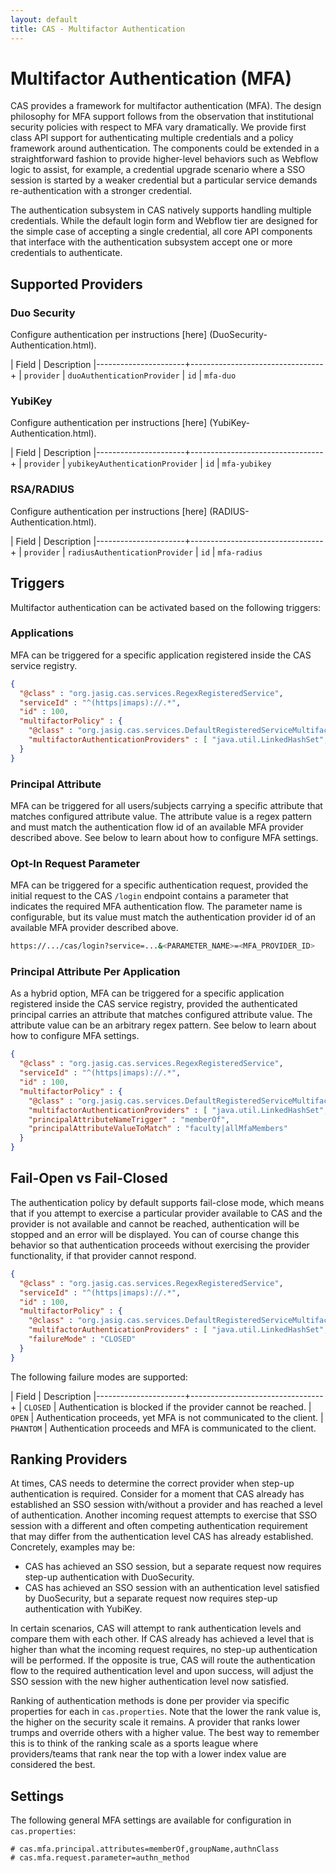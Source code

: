 ```yaml
---
layout: default
title: CAS - Multifactor Authentication
---
```


# Multifactor Authentication (MFA)

CAS provides a framework for multifactor authentication (MFA). The design philosophy for MFA support follows from
the observation that institutional security policies with respect to MFA vary dramatically. We provide first class
API support for authenticating multiple credentials and a policy framework around authentication. The components
could be extended in a straightforward fashion to provide higher-level behaviors such as Webflow logic to assist,
for example, a credential upgrade scenario where a SSO session is started by a weaker credential but a particular
service demands re-authentication with a stronger credential.

The authentication subsystem in CAS natively supports handling multiple credentials. While the default login form
and Webflow tier are designed for the simple case of accepting a single credential, all core API components that
interface with the authentication subsystem accept one or more credentials to authenticate.

## Supported Providers

### Duo Security

Configure authentication per instructions [here] (DuoSecurity-Authentication.html). 

| Field                | Description
|----------------------+---------------------------------+
| `provider`           | `duoAuthenticationProvider`
| `id`                 | `mfa-duo`

### YubiKey

Configure authentication per instructions [here] (YubiKey-Authentication.html). 

| Field                | Description
|----------------------+---------------------------------+
| `provider`           | `yubikeyAuthenticationProvider`
| `id`                 | `mfa-yubikey`

### RSA/RADIUS

Configure authentication per instructions [here] (RADIUS-Authentication.html). 

| Field                | Description
|----------------------+---------------------------------+
| `provider`           | `radiusAuthenticationProvider`
| `id`                 | `mfa-radius`

## Triggers

Multifactor authentication can be activated based on the following triggers:

### Applications
MFA can be triggered for a specific application registered inside the CAS service registry.

```json
{
  "@class" : "org.jasig.cas.services.RegexRegisteredService",
  "serviceId" : "^(https|imaps)://.*",
  "id" : 100,
  "multifactorPolicy" : {
    "@class" : "org.jasig.cas.services.DefaultRegisteredServiceMultifactorPolicy",
    "multifactorAuthenticationProviders" : [ "java.util.LinkedHashSet", [ "duoAuthenticationProvider" ] ]
  }
}
```

### Principal Attribute
MFA can be triggered for all users/subjects carrying a specific attribute that matches configured attribute value. The attribute
value is a regex pattern and must match the authentication flow
id of an available MFA provider described above. See below to learn about how to configure MFA settings. 

### Opt-In Request Parameter
MFA can be triggered for a specific authentication request, provided
the initial request to the CAS `/login` endpoint contains a parameter
that indicates the required MFA authentication flow. The parameter name
is configurable, but its value must match the authentication provider id
of an available MFA provider described above. 

```bash
https://.../cas/login?service=...&<PARAMETER_NAME>=<MFA_PROVIDER_ID>
```

### Principal Attribute Per Application
As a hybrid option, MFA can be triggered for a specific application registered inside the CAS service registry, provided
the authenticated principal carries an attribute that matches configured attribute value. The attribute
value can be an arbitrary regex pattern. See below to learn about how to configure MFA settings.

```json
{
  "@class" : "org.jasig.cas.services.RegexRegisteredService",
  "serviceId" : "^(https|imaps)://.*",
  "id" : 100,
  "multifactorPolicy" : {
    "@class" : "org.jasig.cas.services.DefaultRegisteredServiceMultifactorPolicy",
    "multifactorAuthenticationProviders" : [ "java.util.LinkedHashSet", [ "duoAuthenticationProvider" ] ],
    "principalAttributeNameTrigger" : "memberOf",
    "principalAttributeValueToMatch" : "faculty|allMfaMembers"
  }
}
```

## Fail-Open vs Fail-Closed
The authentication policy by default supports fail-close mode, which means that if you attempt to exercise a particular
provider available to CAS and the provider is not available and cannot be reached, authentication will be stopped and an error
will be displayed. You can of course change this behavior so that authentication proceeds without exercising the provider
functionality, if that provider cannot respond. 

```json
{
  "@class" : "org.jasig.cas.services.RegexRegisteredService",
  "serviceId" : "^(https|imaps)://.*",
  "id" : 100,
  "multifactorPolicy" : {
    "@class" : "org.jasig.cas.services.DefaultRegisteredServiceMultifactorPolicy",
    "multifactorAuthenticationProviders" : [ "java.util.LinkedHashSet", [ "duoAuthenticationProvider" ] ],
    "failureMode" : "CLOSED"
  }
}
```

The following failure modes are supported:

| Field                | Description
|----------------------+---------------------------------+
| `CLOSED`                  | Authentication is blocked if the provider cannot be reached. 
| `OPEN`                    | Authentication proceeds, yet MFA is not communicated to the client.
| `PHANTOM`                 | Authentication proceeds and MFA is communicated to the client.

## Ranking Providers
At times, CAS needs to determine the correct provider when step-up authentication is required. Consider for a moment that CAS
already has established an SSO session with/without a provider and has reached a level of authentication. Another incoming
request attempts to exercise that SSO session with a different and often competing authentication requirement that may differ
from the authentication level CAS has already established. Concretely, examples may be:

- CAS has achieved an SSO session, but a separate request now requires step-up authentication with DuoSecurity.
- CAS has achieved an SSO session with an authentication level satisfied by DuoSecurity, but a separate request now requires step-up 
authentication with YubiKey. 

In certain scenarios, CAS will attempt to rank authentication levels and compare them with each other. If CAS already has achieved a level
that is higher than what the incoming request requires, no step-up authentication will be performed. If the opposite is true, CAS will
route the authentication flow to the required authentication level and upon success, will adjust the SSO session with the new higher 
authentication level now satisfied. 

Ranking of authentication methods is done per provider via specific properties for each in `cas.properties`. Note that
the lower the rank value is, the higher on the security scale it remains. A provider that ranks lower trumps and override
others with a higher value. The best way to remember this is to think of the ranking scale as a sports league where providers/teams
that rank near the top with a lower index value are considered the best.

## Settings
The following general MFA settings are available for configuration in `cas.properties`:

```properties
# cas.mfa.principal.attributes=memberOf,groupName,authnClass
# cas.mfa.request.parameter=authn_method
```
